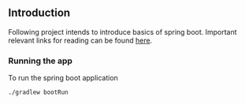 ## Introduction

Following project intends to introduce basics of spring boot. Important relevant links for reading can be found
[here](https://docs.google.com/a/thoughtworks.com/document/d/1B4tGp2_lmjWdFzsz-L2jdmPful_3o5CpjAeA4mOx81g/edit?usp=sharing).

### Running the app
To run the spring boot application

`./gradlew bootRun`
